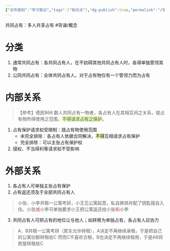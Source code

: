 ```yaml
---
{"文件类别":"学习笔记","tags":["知识点"],"dg-publish":true,"permalink":"/学习笔记studyup/知识点cheese/共同占有/","dgPassFrontmatter":true,"created":"2024-10-18T08:40:06.895+08:00","updated":"2024-10-18T08:58:16.548+08:00"}
---
```


共同占有：多人共享占有 #背诵/概念 
# 分类
1. 通常共同占有：各共同占有人，在不妨碍其他共同占有人时，各得单独管领其物
2. 公同共同占有：全体共同占有人，对于占有物仅有一个管领力而为占有
# 内部关系
>【参考】德民866 数人共同占有一物者，各占有人在其相互间之关系，就占有物所得使用之范围，<span style="background:rgba(205, 244, 105, 0.55)">不得请求占有之保护</span>。

1. 占有保护请求权受限制：就占有物使用范围
	- 未完全排除：各占有人依据合同解决，<span style="background:rgba(205, 244, 105, 0.55)">不得</span>互相请求占有保护
	- 完全排除：可以主张占有保护权
2. 侵权、不当得利等请求权不受影响
# 外部关系
1. 各占有人可单独主张占有保护
2. 占有返还须及于全部共同占有人
>小张、小李共租一公寓考研，小王见公寓起意，私自换锁并配了钥匙擅自入住。小张<font color="#d83931">或</font>小李可单独要求小王把公寓返还给小张<font color="#d83931">和</font>小李
3. 共同占有人可把占有的地位让与他人；如转移为单独占有，各占有人应协力
>A、B共租一公寓考研（房东允许转租），A决定不再继续承租，于是把自己的公寓份额转租给C
>然而C不喜欢合租，B也决定不再继续租用，于是AB将房屋转租给C


